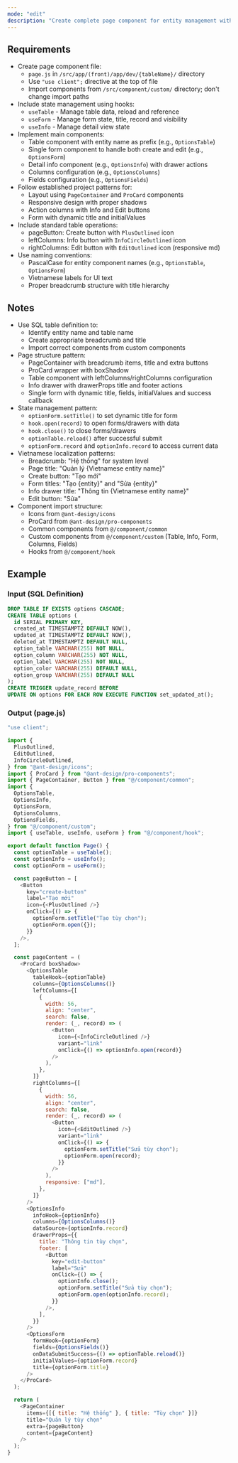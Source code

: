 ```yaml
---
mode: "edit"
description: "Create complete page component for entity management with table display, create form, edit form and detail view functionality."
---
```


## Requirements

- Create page component file:
  - `page.js` in `/src/app/(front)/app/dev/{tableName}/` directory
  - Use `"use client";` directive at the top of file
  - Import components from `/src/component/custom/` directory; don't change import paths
- Include state management using hooks:
  - `useTable` - Manage table data, reload and reference
  - `useForm` - Manage form state, title, record and visibility
  - `useInfo` - Manage detail view state
- Implement main components:
  - Table component with entity name as prefix (e.g., `OptionsTable`)
  - Single form component to handle both create and edit (e.g., `OptionsForm`)
  - Detail info component (e.g., `OptionsInfo`) with drawer actions
  - Columns configuration (e.g., `OptionsColumns`)
  - Fields configuration (e.g., `OptionsFields`)
- Follow established project patterns for:
  - Layout using `PageContainer` and `ProCard` components
  - Responsive design with proper shadows
  - Action columns with Info and Edit buttons
  - Form with dynamic title and initialValues
- Include standard table operations:
  - pageButton: Create button with `PlusOutlined` icon
  - leftColumns: Info button with `InfoCircleOutlined` icon
  - rightColumns: Edit button with `EditOutlined` icon (responsive md)
- Use naming conventions:
  - PascalCase for entity component names (e.g., `OptionsTable`, `OptionsForm`)
  - Vietnamese labels for UI text
  - Proper breadcrumb structure with title hierarchy

## Notes

- Use SQL table definition to:
  - Identify entity name and table name
  - Create appropriate breadcrumb and title
  - Import correct components from custom components
- Page structure pattern:
  - PageContainer with breadcrumb items, title and extra buttons
  - ProCard wrapper with boxShadow
  - Table component with leftColumns/rightColumns configuration
  - Info drawer with drawerProps title and footer actions
  - Single form with dynamic title, fields, initialValues and success callback
- State management pattern:
  - `optionForm.setTitle()` to set dynamic title for form
  - `hook.open(record)` to open forms/drawers with data
  - `hook.close()` to close forms/drawers
  - `optionTable.reload()` after successful submit
  - `optionForm.record` and `optionInfo.record` to access current data
- Vietnamese localization patterns:
  - Breadcrumb: "Hệ thống" for system level
  - Page title: "Quản lý {Vietnamese entity name}"
  - Create button: "Tạo mới"
  - Form titles: "Tạo {entity}" and "Sửa {entity}"
  - Info drawer title: "Thông tin {Vietnamese entity name}"
  - Edit button: "Sửa"
- Component import structure:
  - Icons from `@ant-design/icons`
  - ProCard from `@ant-design/pro-components`
  - Common components from `@/component/common`
  - Custom components from `@/component/custom` (Table, Info, Form, Columns, Fields)
  - Hooks from `@/component/hook`

## Example

### Input (SQL Definition)

```sql
DROP TABLE IF EXISTS options CASCADE;
CREATE TABLE options (
  id SERIAL PRIMARY KEY,
  created_at TIMESTAMPTZ DEFAULT NOW(),
  updated_at TIMESTAMPTZ DEFAULT NOW(),
  deleted_at TIMESTAMPTZ DEFAULT NULL,
  option_table VARCHAR(255) NOT NULL,
  option_column VARCHAR(255) NOT NULL,
  option_label VARCHAR(255) NOT NULL,
  option_color VARCHAR(255) DEFAULT NULL,
  option_group VARCHAR(255) DEFAULT NULL
);
CREATE TRIGGER update_record BEFORE
UPDATE ON options FOR EACH ROW EXECUTE FUNCTION set_updated_at();
```

### Output (page.js)

```javascript
"use client";

import {
  PlusOutlined,
  EditOutlined,
  InfoCircleOutlined,
} from "@ant-design/icons";
import { ProCard } from "@ant-design/pro-components";
import { PageContainer, Button } from "@/component/common";
import {
  OptionsTable,
  OptionsInfo,
  OptionsForm,
  OptionsColumns,
  OptionsFields,
} from "@/component/custom";
import { useTable, useInfo, useForm } from "@/component/hook";

export default function Page() {
  const optionTable = useTable();
  const optionInfo = useInfo();
  const optionForm = useForm();

  const pageButton = [
    <Button
      key="create-button"
      label="Tạo mới"
      icon={<PlusOutlined />}
      onClick={() => {
        optionForm.setTitle("Tạo tùy chọn");
        optionForm.open({});
      }}
    />,
  ];

  const pageContent = (
    <ProCard boxShadow>
      <OptionsTable
        tableHook={optionTable}
        columns={OptionsColumns()}
        leftColumns={[
          {
            width: 56,
            align: "center",
            search: false,
            render: (_, record) => (
              <Button
                icon={<InfoCircleOutlined />}
                variant="link"
                onClick={() => optionInfo.open(record)}
              />
            ),
          },
        ]}
        rightColumns={[
          {
            width: 56,
            align: "center",
            search: false,
            render: (_, record) => (
              <Button
                icon={<EditOutlined />}
                variant="link"
                onClick={() => {
                  optionForm.setTitle("Sửa tùy chọn");
                  optionForm.open(record);
                }}
              />
            ),
            responsive: ["md"],
          },
        ]}
      />
      <OptionsInfo
        infoHook={optionInfo}
        columns={OptionsColumns()}
        dataSource={optionInfo.record}
        drawerProps={{
          title: "Thông tin tùy chọn",
          footer: [
            <Button
              key="edit-button"
              label="Sửa"
              onClick={() => {
                optionInfo.close();
                optionForm.setTitle("Sửa tùy chọn");
                optionForm.open(optionInfo.record);
              }}
            />,
          ],
        }}
      />
      <OptionsForm
        formHook={optionForm}
        fields={OptionsFields()}
        onDataSubmitSuccess={() => optionTable.reload()}
        initialValues={optionForm.record}
        title={optionForm.title}
      />
    </ProCard>
  );

  return (
    <PageContainer
      items={[{ title: "Hệ thống" }, { title: "Tùy chọn" }]}
      title="Quản lý tùy chọn"
      extra={pageButton}
      content={pageContent}
    />
  );
}
```
